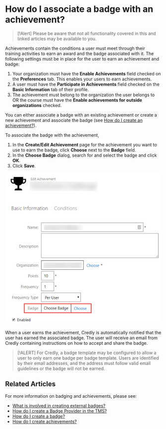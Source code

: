 # How do I associate a badge with an achievement?

> [!Alert] Please be aware that not all functionality covered in this and linked articles may be available to you.

Achievements contain the conditions a user must meet through their training activities to earn an award and the badge associated with it. The following settings must be in place for the user to earn an achievement and badge:

1. Your organization must have the **Enable Achievements** field checked on the **Preferences** tab. This enables your users to earn achievements.
1. A user must have the **Participate in Achievements** field checked on the **Basic Information** tab of their profile.
1. The achievement must belong to the organization the user belongs to OR the course must have the **Enable achievements for outside organizations** checked.

You can either associate a badge with an existing achievement or create a new achievement and associate the badge (see [How do I create an achievement?](create-achievements-to-motivate-learners.md)).

To associate the badge with the achievement,
1. In the **Create/Edit Achievement** page for the achievement you want to use to earn the badge, click **Choose** next to the **Badge** field.
1. In the **Choose Badge** dialog, search for and select the badge and click **OK**.
1. Click **Save**.

![](/tms/images/associate-badge-image.png)

When a user earns the achievement, Credly is automatically notified that the user has earned the associated badge. The user will receive an email from Credly containing instructions on how to accept and share the badge.

> [!ALERT] For Credly, a badge template may be configured to allow a user to only earn one badge per badge template. Users are identified by their email addresses, and the address must follow valid email guidelines or the badge will not be earned.

## Related Articles

For more information on badging and achievements, please see:

- [What is involved in creating external badges?](badge-process.md)
- [How do I create a Badge Provider in the TMS?](create-badge-provider.md)
- [How do I create a badge?](create-badge.md)
- [How do I create achievements?](create-achievements-to-motivate-learners.md)

